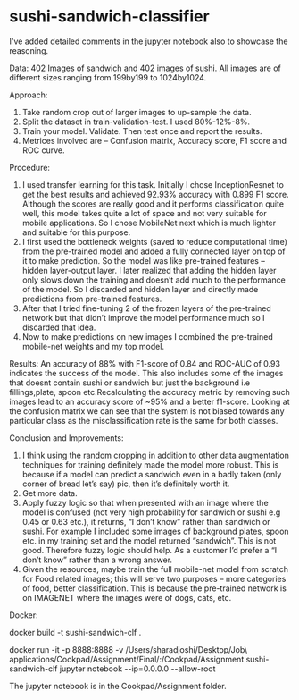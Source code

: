 # sushi-sandwich-classifier

I've added detailed comments in the jupyter notebook also to showcase the reasoning.

Data:
402 Images of sandwich and 402 images of sushi. All images are of different sizes ranging from 199by199 to 1024by1024. 

Approach:
1.	Take random crop out of larger images to up-sample the data.
2.	Split the dataset in train-validation-test. I used 80%-12%-8%.
3.	Train your model. Validate. Then test once and report the results.
4.	Metrices involved are – Confusion matrix, Accuracy score, F1 score and ROC curve.


Procedure:
1.	I used transfer learning for this task. Initially I chose InceptionResnet to get the best results and achieved 92.93% accuracy 
with 0.899 F1 score. Although the scores are really good and it performs classification quite well, this model takes quite a lot of 
space and not very suitable for mobile applications. So I chose MobileNet next which is much lighter and suitable for this purpose.
2.	I first used the bottleneck weights (saved to reduce computational time) from the pre-trained model and added a fully connected 
layer on top of it to make prediction.  So the model was like pre-trained features – hidden layer-output layer. I later realized 
that adding the hidden layer only slows down the training and doesn’t add much to the performance of the model. So I discarded and 
hidden layer and directly made predictions from pre-trained features.
3.	After that I tried fine-tuning 2 of the frozen layers of the pre-trained network but that didn’t improve the model performance 
much so I discarded that idea. 
4.	Now to make predictions on new images I combined the pre-trained mobile-net weights and my top model.

Results:
An accuracy of 88% with F1-score of 0.84 and ROC-AUC of 0.93 indicates the success of the model. This also includes some of the images 
that doesnt contain sushi or sandwich but just the background i.e fillings,plate, spoon etc.Recalculating the accuracy metric by removing
such images lead to an accuracy score of ~95% and a better f1-score. Looking at the confusion matrix we can see that the system is not
biased towards any particular class as the misclassification rate is the same for both classes.

Conclusion and Improvements: 
1. I think using the random cropping in addition to other data augmentation techniques for training definitely made the model more 
robust. This is because if a model can predict a sandwich even in a badly taken (only corner of bread let’s say) pic, then it’s 
definitely worth it.
2. Get more data.
3. Apply fuzzy logic so that when presented with an image where the model is confused (not very high probability for sandwich or 
sushi e.g 0.45 or 0.63 etc.), it returns, “I don’t know” rather than sandwich or sushi. For example I included some images of 
background plates, spoon etc.  in my training set and the model returned “sandwich”. This is not good. Therefore fuzzy logic 
should help. As a customer I’d prefer a “I don’t know” rather than a wrong answer.
4. Given the resources, maybe train the full mobile-net model from scratch for Food related images; this will serve two purposes 
– more categories of food, better classification. This is because the pre-trained network is on IMAGENET where the images were of 
dogs, cats, etc.

Docker:

docker build -t sushi-sandwich-clf .


docker run -it -p 8888:8888 -v /Users/sharadjoshi/Desktop/Job\ applications/Cookpad/Assignment/Final/:/Cookpad/Assignment sushi-sandwich-clf jupyter notebook --ip=0.0.0.0 --allow-root



The jupyter notebook is in the Cookpad/Assignment folder.
